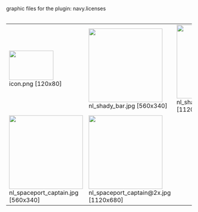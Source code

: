 graphic files for the plugin: navy.licenses<br>
<br>
<table>
	<tr>
		<td><img src="https://github.com/zuckung/endless-sky-plugins/blob/main/myplugins/navy.licenses/icon.png?raw=true" width="120" height="80"><br>
		icon.png [120x80]</td>
		<td><img src="https://github.com/zuckung/endless-sky-plugins/blob/main/myplugins/navy.licenses/images/scene/nl_shady_bar.jpg?raw=true" width="200"><br>
		nl_shady_bar.jpg [560x340]</td>
		<td><img src="https://github.com/zuckung/endless-sky-plugins/blob/main/myplugins/navy.licenses/images/scene/nl_shady_bar@2x.jpg?raw=true" width="200"><br>
		nl_shady_bar@2x.jpg [1120x680]</td>
	</tr>
	<tr>
		<td><img src="https://github.com/zuckung/endless-sky-plugins/blob/main/myplugins/navy.licenses/images/scene/nl_spaceport_captain.jpg?raw=true" width="200"><br>
		nl_spaceport_captain.jpg [560x340]</td>
		<td><img src="https://github.com/zuckung/endless-sky-plugins/blob/main/myplugins/navy.licenses/images/scene/nl_spaceport_captain@2x.jpg?raw=true" width="200"><br>
		nl_spaceport_captain@2x.jpg [1120x680]</td>
		<td></td>
	</tr>
</table>
